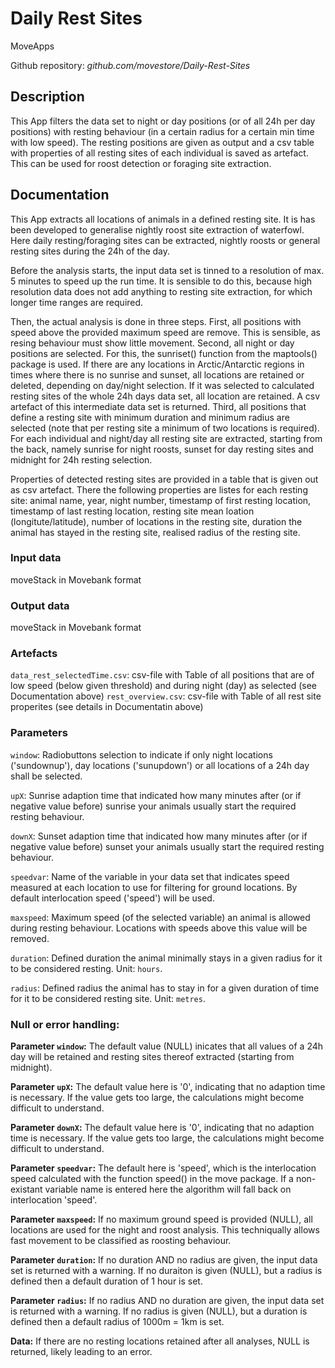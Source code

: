 # Daily Rest Sites

MoveApps

Github repository: *github.com/movestore/Daily-Rest-Sites*

## Description
This App filters the data set to night or day positions (or of all 24h per day positions) with resting behaviour (in a certain radius for a certain min time with low speed). The resting positions are given as output and a csv table with properties of all resting sites of each individual is saved as artefact. This can be used for roost detection or foraging site extraction.

## Documentation
This App extracts all locations of animals in a defined resting site. It is has been developed to generalise nightly roost site extraction of waterfowl. Here daily resting/foraging sites can be extracted, nightly roosts or general resting sites during the 24h of the day.

Before the analysis starts, the input data set is tinned to a resolution of max. 5 minutes to speed up the run time. It is sensible to do this, because high resolution data does not add anything to resting site extraction, for which longer time ranges are required.

Then, the actual analysis is done in three steps. First, all positions with speed above the provided maximum speed are remove. This is sensible, as resing behaviour must show little movement. Second, all night or day positions are selected. For this, the sunriset() function from the maptools() package is used. If there are any locations in Arctic/Antarctic regions in times where there is no sunrise and sunset, all locations are retained or deleted, depending on day/night selection. If it was selected to calculated resting sites of the whole 24h days data set, all location are retained. A csv artefact of this intermediate data set is returned. Third, all positions that define a resting site with minimum duration and minimum radius are selected (note that per resting site a minimum of two locations is required). For each individual and night/day all resting site are extracted, starting from the back, namely sunrise for night roosts, sunset for day resting sites and midnight for 24h resting selection.

Properties of detected resting sites are provided in a table that is given out as csv artefact. There the following properties are listes for each resting site: animal name, year, night number, timestamp of first resting location, timestamp of last resting location, resting site mean loation (longitute/latitude), number of locations in the resting site, duration the animal has stayed in the resting site, realised radius of the resting site. 

### Input data
moveStack in Movebank format

### Output data
moveStack in Movebank format

### Artefacts
`data_rest_selectedTime.csv`: csv-file with Table of all positions that are of low speed (below given threshold) and during night (day) as selected (see Documentation above)
`rest_overview.csv`: csv-file with Table of all rest site properites (see details in Documentatin above)

### Parameters 
`window`: Radiobuttons selection to indicate if only night locations ('sundownup'), day locations ('sunupdown') or all locations of a 24h day shall be selected.

`upX`: Sunrise adaption time that indicated how many minutes after (or if negative value before) sunrise your animals usually start the required resting behaviour.

`downX`: Sunset adaption time that indicated how many minutes after (or if negative value before) sunset your animals usually start the required resting behaviour.

`speedvar`: Name of the variable in your data set that indicates speed measured at each location to use for filtering for ground locations. By default interlocation speed ('speed') will be used.

`maxspeed`: Maximum speed (of the selected variable) an animal is allowed during resting behaviour. Locations with speeds above this value will be removed.

`duration`: Defined duration the animal minimally stays in a given radius for it to be considered resting. Unit: `hours`.

`radius`: Defined radius the animal has to stay in for a given duration of time for it to be considered resting site. Unit: `metres`.

### Null or error handling:
**Parameter `window`:** The default value (NULL) inicates that all values of a 24h day will be retained and resting sites thereof extracted (starting from midnight).

**Parameter `upX`:** The default value here is '0', indicating that no adaption time is necessary. If the value gets too large, the calculations might become difficult to understand.

**Parameter `downX`:** The default value here is '0', indicating that no adaption time is necessary. If the value gets too large, the calculations might become difficult to understand.

**Parameter `speedvar`:** The default here is 'speed', which is the interlocation speed calculated with the function speed() in the move package. If a non-existant variable name is entered here the algorithm will fall back on interlocation 'speed'.

**Parameter `maxspeed`:** If no maximum ground speed is provided (NULL), all locations are used for the night and roost analysis. This techniqually allows fast movement to be classified as roosting behaviour.

**Parameter `duration`:** If no duration AND no radius are given, the input data set is returned with a warning. If no duraiton is given (NULL), but a radius is defined then a default duration of 1 hour is set. 

**Parameter `radius`:** If no radius AND no duration are given, the input data set is returned with a warning. If no radius is given (NULL), but a duration is defined then a default radius of 1000m = 1km is set. 

**Data:** If there are no resting locations retained after all analyses, NULL is returned, likely leading to an error.